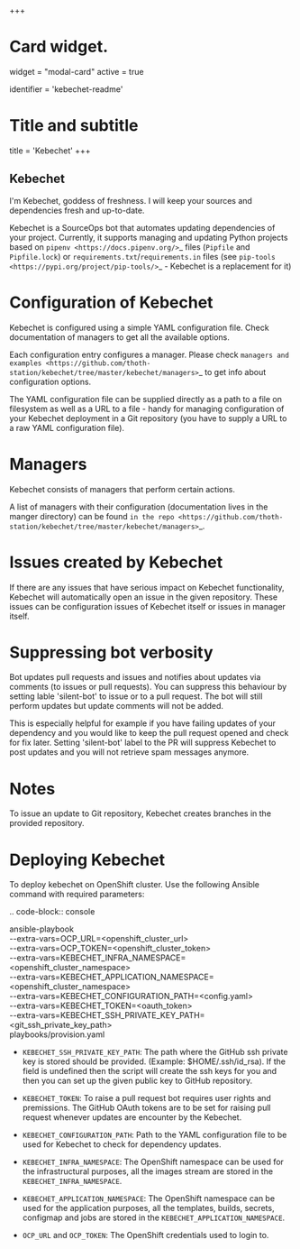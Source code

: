 +++
# Card widget.
widget = "modal-card"
active = true

identifier = 'kebechet-readme'

# Title and subtitle
title = 'Kebechet'
+++

<!-- Additional content (not applicable for all widgets)-->

Kebechet
--------

  I'm Kebechet, goddess of freshness. I will keep your sources and dependencies fresh and up-to-date.

Kebechet is a SourceOps bot that automates updating dependencies of your project. Currently, it supports managing and updating Python projects based on `pipenv <https://docs.pipenv.org/>`_ files (``Pipfile`` and ``Pipfile.lock``) or ``requirements.txt``/``requirements.in`` files (see `pip-tools <https://pypi.org/project/pip-tools/>`_ - Kebechet is a replacement for it)

Configuration of Kebechet
=========================

Kebechet is configured using a simple YAML configuration file. Check documentation of managers to get all the available options.

Each configuration entry configures a manager. Please check `managers and examples <https://github.com/thoth-station/kebechet/tree/master/kebechet/managers>`_ to get info about configuration options.

The YAML configuration file can be supplied directly as a path to a file on filesystem as well as a URL to a file - handy for managing configuration of your Kebechet deployment in a Git repository (you have to supply a URL to a raw YAML configuration file).

Managers
========

Kebechet consists of managers that perform certain actions.

A list of managers with their configuration (documentation lives in the manger directory) can be found `in the repo <https://github.com/thoth-station/kebechet/tree/master/kebechet/managers>`_.

Issues created by Kebechet
==========================

If there are any issues that have serious impact on Kebechet functionality, Kebechet will automatically open an issue in the given repository. These issues can be configuration issues of Kebechet itself or issues in manager itself.

Suppressing bot verbosity
=========================

Bot updates pull requests and issues and notifies about updates via comments (to issues or pull requests). You can suppress this behaviour by setting lable 'silent-bot' to issue or to a pull request. The bot will still perform updates but update comments will not be added.

This is especially helpful for example if you have failing updates of your dependency and you would like to keep the pull request opened and check for fix later. Setting 'silent-bot' label to the PR will suppress Kebechet to post updates and you will not retrieve spam messages anymore.

Notes
=====

To issue an update to Git repository, Kebechet creates branches in the provided repository.

Deploying Kebechet
=================

To deploy kebechet on OpenShift cluster. Use the following Ansible command with required parameters:

.. code-block:: console

  ansible-playbook \
    --extra-vars=OCP_URL=<openshift_cluster_url> \
    --extra-vars=OCP_TOKEN=<openshift_cluster_token> \
    --extra-vars=KEBECHET_INFRA_NAMESPACE=<openshift_cluster_namespace> \
    --extra-vars=KEBECHET_APPLICATION_NAMESPACE=<openshift_cluster_namespace> \
    --extra-vars=KEBECHET_CONFIGURATION_PATH=<config.yaml> \
    --extra-vars=KEBECHET_TOKEN=<oauth_token> \
    --extra-vars=KEBECHET_SSH_PRIVATE_KEY_PATH=<git_ssh_private_key_path> \
    playbooks/provision.yaml


* ``KEBECHET_SSH_PRIVATE_KEY_PATH``: The path where the GitHub ssh private key is stored should be provided. (Example: $HOME/.ssh/id_rsa). If the field is undefined then the script will create the ssh keys for you and then you can set up the given public key to GitHub repository.

* ``KEBECHET_TOKEN``: To raise a pull request bot requires user rights and premissions. The GitHub OAuth tokens are to be set for raising pull request whenever updates are encounter by the Kebechet.

* ``KEBECHET_CONFIGURATION_PATH``: Path to the YAML configuration file to be used for Kebechet to check for dependency updates.

* ``KEBECHET_INFRA_NAMESPACE``: The OpenShift namespace can be used for the infrastructural purposes, all the images stream are stored in the ``KEBECHET_INFRA_NAMESPACE``.

* ``KEBECHET_APPLICATION_NAMESPACE``: The OpenShift namespace can be used for the application purposes, all the templates, builds, secrets, configmap and jobs are stored in the ``KEBECHET_APPLICATION_NAMESPACE``.

* ``OCP_URL`` and ``OCP_TOKEN``: The OpenShift credentials used to login to.
